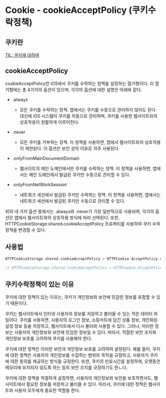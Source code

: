 # Cookie - cookieAcceptPolicy (쿠키수락정책)

## 쿠키란
[TIL: 쿠키에 대하여](https://github.com/isGeekCode/TIL/blob/main/Networking/Cookie_about.md)

## cookieAcceptPolicy

cookieAcceptPolicy란 iOS에서 쿠키를 수락하는 정책을 설정하는 열거형이다. 
이 열거형에는 총 4가지의 옵션이 있으며, 각각의 옵션에 대한 설명은 아래와 같다.

- .always
  - 모든 쿠키를 수락하는 정책. 앱에서는 쿠키를 수동으로 관리하지 않아도 된다. 대신에 iOS 시스템이 쿠키를 자동으로 관리하며, 쿠키를 사용한 웹사이트와의 상호작용이 원활하게 이루어진다.

- .never
  - 모든 쿠키를 거부하는 정책. 이 정책을 사용하면, 앱에서 웹사이트와의 상호작용이 제한된다. 이 옵션은 보안 상의 이유로 자주 사용된다.

- .onlyFromMainDocumentDomain
  - 웹사이트의 메인 도메인에서만 쿠키를 수락하는 정책. 이 정책을 사용하면, 앱에서는 메인 도메인에서 발급된 쿠키만 수동으로 관리할 수 있다.

- .onlyFromNetWorkSession
  - 네트워크 세션에서 발급된 쿠키만 수락하는 정책. 이 정책을 사용하면, 앱에서는 네트워크 세션에서 발급된 쿠키만 수동으로 관리할 수 있다.

위의 네 가지 옵션 중에서는 .always와 .never가 가장 일반적으로 사용되며, 각각의 옵션은 앱에서 웹사이트와의 상호작용 방식에 따라 선택된다. 또한, HTTPCookieStorage.shared.cookieAcceptPolicy 프로퍼티를 사용하여 쿠키 수락 정책을 변경할 수 있다.


## 사용법

```swift
HTTPCookieStorage.shared.cookieAcceptPolicy = HTTPCookie.AcceptPolicy.always

// HTTPCookieStorage.shared.cookieAcceptPolicy = HTTPCookie.AcceptPolicy.never
```


## 쿠키수락정책이 있는 이유

쿠키에 대한 정책이 있는 이유는, 쿠키가 개인정보와 보안에 민감한 정보를 포함할 수 있기 때문이다.

쿠키는 웹사이트에서 인터넷 사용자의 정보를 저장하고 불러올 수 있는 작은 데이터 파일이다. 쿠키를 사용하면, 사용자의 로그인 정보, 쇼핑카트에 담긴 상품 정보, 개인화된 설정 정보 등을 저장하고, 웹사이트에서 다시 불러와 사용할 수 있다. 그러나, 이러한 정보는 사용자의 개인정보와 보안에 민감한 정보일 수 있다. 따라서, 적절한 보안 조치와 개인정보 보호를 고려하여 쿠키를 사용해야 한다.

쿠키에 대한 정책은 이러한 보안과 개인정보 보호를 고려하여 설정된다. 예를 들어, 쿠키에 대한 정책은 사용자의 개인정보를 수집하는 범위와 목적을 규정하고, 사용자가 쿠키에 대한 동의를 제공하는 방식을 규정한다. 또한, 쿠키의 만료시간을 설정하여, 오랫동안 메모리에 유지되지 않도록 하는 등의 보안 조치를 규정하기도 한ㄴ다.

쿠키에 대한 정책을 적절하게 설정하면, 사용자의 개인정보와 보안을 보호하면서도, 웹사이트에서 필요한 정보를 저장하고 불러올 수 있다. 따라서, 쿠키에 대한 정책은 웹사이트와 사용자 모두에게 중요한 역할을 한다.
